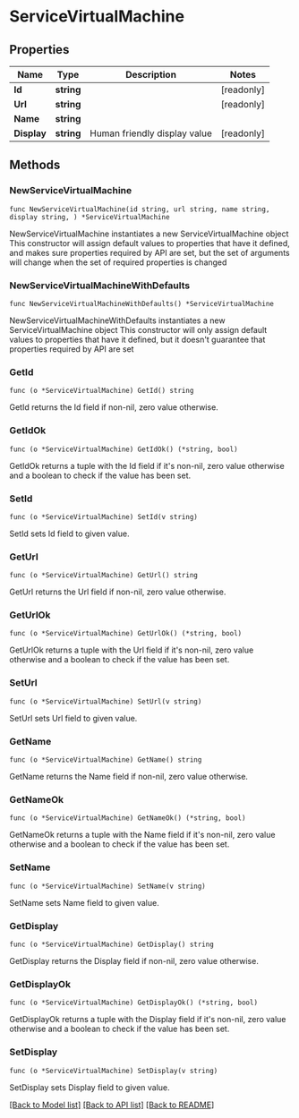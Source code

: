 # ServiceVirtualMachine

## Properties

Name | Type | Description | Notes
------------ | ------------- | ------------- | -------------
**Id** | **string** |  | [readonly] 
**Url** | **string** |  | [readonly] 
**Name** | **string** |  | 
**Display** | **string** | Human friendly display value | [readonly] 

## Methods

### NewServiceVirtualMachine

`func NewServiceVirtualMachine(id string, url string, name string, display string, ) *ServiceVirtualMachine`

NewServiceVirtualMachine instantiates a new ServiceVirtualMachine object
This constructor will assign default values to properties that have it defined,
and makes sure properties required by API are set, but the set of arguments
will change when the set of required properties is changed

### NewServiceVirtualMachineWithDefaults

`func NewServiceVirtualMachineWithDefaults() *ServiceVirtualMachine`

NewServiceVirtualMachineWithDefaults instantiates a new ServiceVirtualMachine object
This constructor will only assign default values to properties that have it defined,
but it doesn't guarantee that properties required by API are set

### GetId

`func (o *ServiceVirtualMachine) GetId() string`

GetId returns the Id field if non-nil, zero value otherwise.

### GetIdOk

`func (o *ServiceVirtualMachine) GetIdOk() (*string, bool)`

GetIdOk returns a tuple with the Id field if it's non-nil, zero value otherwise
and a boolean to check if the value has been set.

### SetId

`func (o *ServiceVirtualMachine) SetId(v string)`

SetId sets Id field to given value.


### GetUrl

`func (o *ServiceVirtualMachine) GetUrl() string`

GetUrl returns the Url field if non-nil, zero value otherwise.

### GetUrlOk

`func (o *ServiceVirtualMachine) GetUrlOk() (*string, bool)`

GetUrlOk returns a tuple with the Url field if it's non-nil, zero value otherwise
and a boolean to check if the value has been set.

### SetUrl

`func (o *ServiceVirtualMachine) SetUrl(v string)`

SetUrl sets Url field to given value.


### GetName

`func (o *ServiceVirtualMachine) GetName() string`

GetName returns the Name field if non-nil, zero value otherwise.

### GetNameOk

`func (o *ServiceVirtualMachine) GetNameOk() (*string, bool)`

GetNameOk returns a tuple with the Name field if it's non-nil, zero value otherwise
and a boolean to check if the value has been set.

### SetName

`func (o *ServiceVirtualMachine) SetName(v string)`

SetName sets Name field to given value.


### GetDisplay

`func (o *ServiceVirtualMachine) GetDisplay() string`

GetDisplay returns the Display field if non-nil, zero value otherwise.

### GetDisplayOk

`func (o *ServiceVirtualMachine) GetDisplayOk() (*string, bool)`

GetDisplayOk returns a tuple with the Display field if it's non-nil, zero value otherwise
and a boolean to check if the value has been set.

### SetDisplay

`func (o *ServiceVirtualMachine) SetDisplay(v string)`

SetDisplay sets Display field to given value.



[[Back to Model list]](../README.md#documentation-for-models) [[Back to API list]](../README.md#documentation-for-api-endpoints) [[Back to README]](../README.md)


